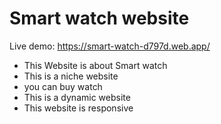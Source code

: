 # Smart watch website
Live demo: https://smart-watch-d797d.web.app/
- This Website is about Smart watch
- This is a niche website
- you can buy watch
- This is a dynamic website
- This website is responsive
